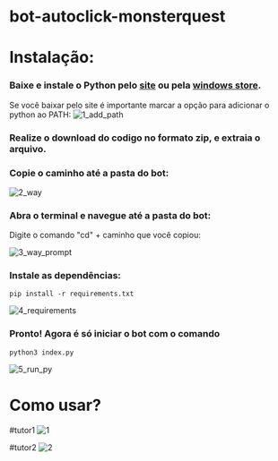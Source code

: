 # bot-autoclick-monsterquest

# Instalação:
### Baixe e instale o Python pelo [site](https://www.python.org/downloads/) ou pela [windows store](https://www.microsoft.com/p/python-37/9nj46sx7x90p?activetab=pivot:overviewtab).

Se você baixar pelo site é importante marcar a opção para adicionar o
python ao PATH:
![1_add_path](https://user-images.githubusercontent.com/58611244/151722169-ff4eee79-4d90-465b-84a9-14a727512667.png)

### Realize o download do codigo no formato zip, e extraia o arquivo.

### Copie o caminho até a pasta do bot:

![2_way](https://user-images.githubusercontent.com/58611244/151722173-7c05af95-fd58-4722-92ef-5e52d8f19bdd.png)

### Abra o terminal e navegue até a pasta do bot:
Digite o comando "cd" + caminho que você copiou:

![3_way_prompt](https://user-images.githubusercontent.com/58611244/151722174-ad70c688-6007-49c6-8db5-202095102454.png) 

### Instale as dependências:

```
pip install -r requirements.txt
```
  
![4_requirements](https://user-images.githubusercontent.com/58611244/151722175-470d51fb-a4db-4215-849f-aaf6575f78a8.png)

### Pronto! Agora é só iniciar o bot com o comando

```
python3 index.py
```

![5_run_py](https://user-images.githubusercontent.com/58611244/151722176-c6cc07ef-4c24-4052-ba53-93093de033ce.png)


# Como usar?
































#tutor1
![1](https://user-images.githubusercontent.com/58611244/151720713-4318d443-9aea-4b6a-9365-678ade34763d.png) 



#tutor2
![2](https://user-images.githubusercontent.com/58611244/151720715-bfc52e20-684b-402c-b81c-30ecfda6f124.png)
